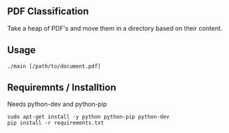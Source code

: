 PDF Classification
------------------

Take a heap of PDF's and move them in a directory based on their content.


Usage
-----

    ./main [/path/to/document.pdf]

Requiremnts / Installtion
-------------------------

Needs python-dev and python-pip

    sudo apt-get install -y python python-pip python-dev
	pip install -r requirements.txt
